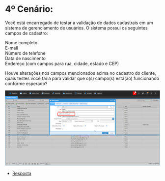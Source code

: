 # 4º Cenário:
Você está encarregado de testar a validação de dados cadastrais em um sistema de gerenciamento de usuários. O sistema possui os seguintes campos de cadastro:

Nome completo  
E-mail  
Número de telefone  
Data de nascimento  
Endereço (com campos para rua, cidade, estado e CEP)  

Houve alterações nos campos mencionados acima no cadastro do cliente, quais testes você faria para validar que o(s) campo(s) esta(ão) funcionando conforme esperado?

![Imagem - cadastro de usuário](/img/2.cen4_AlterarPessoa.png)

- [Resposta](/4_cenario/1_teste_cadastro.md)